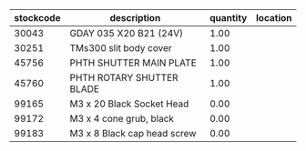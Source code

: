 |stockcode|description|quantity|location|
|---------|-----------|--------|--------|
|30043|GDAY 035 X20 B21 (24V)|1.00||
|30251|TMs300 slit body cover|1.00||
|45756|PHTH SHUTTER MAIN PLATE|1.00||
|45760|PHTH ROTARY SHUTTER BLADE|1.00||
|99165|M3 x 20 Black Socket Head|0.00||
|99172|M3 x 4 cone grub, black|0.00||
|99183|M3 x 8 Black cap head screw|0.00||

